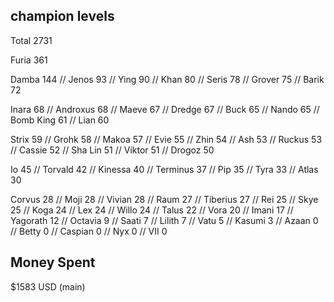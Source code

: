 <h2>champion levels</h2>

Total     2731

Furia     361

Damba     144 //
Jenos     93 //
Ying      90 //
Khan      80 //
Seris     78 //
Grover    75 //
Barik     72

Inara     68 //
Androxus  68 //
Maeve     67 //
Dredge    67 //
Buck      65 //
Nando     65 //
Bomb King 61 //
Lian      60

Strix     59 //
Grohk     58 //
Makoa     57 //
Evie      55 //
Zhin      54 //
Ash       53 //
Ruckus    53 //
Cassie    52 //
Sha Lin   51 //
Viktor    51 //
Drogoz    50

Io        45 //
Torvald   42 //
Kinessa   40 //
Terminus  37 //
Pip       35 //
Tyra      33 //
Atlas     30

Corvus    28 //
Moji      28 //
Vivian    28 //
Raum      27 //
Tiberius  27 //
Rei       25 //
Skye      25 //
Koga      24 //
Lex       24 //
Willo     24 //
Talus     22 //
Vora      20 //
Imani     17 //
Yagorath  12 //
Octavia   9 //
Saati     7 //
Lilith    7 //
Vatu      5 //
Kasumi    3 //
Azaan     0 //
Betty     0 //
Caspian   0 //
Nyx       0 //
VII       0

<h2>Money Spent</h2>
$1583 USD (main)
